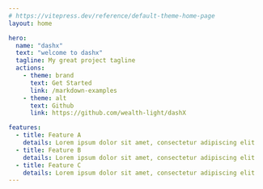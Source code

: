 ```yaml
---
# https://vitepress.dev/reference/default-theme-home-page
layout: home

hero:
  name: "dashx"
  text: "welcome to dashx"
  tagline: My great project tagline
  actions:
    - theme: brand
      text: Get Started
      link: /markdown-examples
    - theme: alt
      text: Github
      link: https://github.com/wealth-light/dashX

features:
  - title: Feature A
    details: Lorem ipsum dolor sit amet, consectetur adipiscing elit
  - title: Feature B
    details: Lorem ipsum dolor sit amet, consectetur adipiscing elit
  - title: Feature C
    details: Lorem ipsum dolor sit amet, consectetur adipiscing elit
---
```

